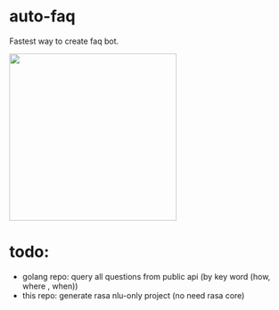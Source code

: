 # auto-faq
Fastest way to create faq bot.

<img src="https://source.unsplash.com/random/1600x900?robot-fast" style="width:300px" />

# todo:
  - golang repo: query all questions from public api (by key word (how, where , when))
  - this repo: generate rasa nlu-only project (no need rasa core)

